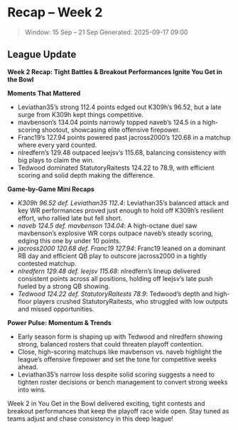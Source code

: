 # Recap – Week 2

> Window: 15 Sep – 21 Sep
> Generated: 2025-09-17 09:00

## League Update

**Week 2 Recap: Tight Battles & Breakout Performances Ignite You Get in the Bowl**

**Moments That Mattered**  
- Leviathan35’s strong 112.4 points edged out K309h’s 96.52, but a late surge from K309h kept things competitive.  
- mavbenson’s 134.04 points narrowly topped naveb’s 124.5 in a high-scoring shootout, showcasing elite offensive firepower.  
- Franc19’s 127.94 points powered past jacross2000’s 120.68 in a matchup where every yard counted.  
- nlredfern’s 129.48 outpaced leejsv’s 115.68, balancing consistency with big plays to claim the win.  
- Tedwood dominated StatutoryRaitests 124.22 to 78.9, with efficient scoring and solid depth making the difference.

**Game-by-Game Mini Recaps**  
- *K309h 96.52 def. Leviathan35 112.4*: Leviathan35’s balanced attack and key WR performances proved just enough to hold off K309h’s resilient effort, who rallied late but fell short.  
- *naveb 124.5 def. mavbenson 134.04*: A high-octane duel saw mavbenson’s explosive WR corps outpace naveb’s steady scoring, edging this one by under 10 points.  
- *jacross2000 120.68 def. Franc19 127.94*: Franc19 leaned on a dominant RB day and efficient QB play to outscore jacross2000 in a tightly contested matchup.  
- *nlredfern 129.48 def. leejsv 115.68*: nlredfern’s lineup delivered consistent points across all positions, holding off leejsv’s late push fueled by a strong QB showing.  
- *Tedwood 124.22 def. StatutoryRaitests 78.9*: Tedwood’s depth and high-floor players crushed StatutoryRaitests, who struggled with low outputs and missed opportunities.

**Power Pulse: Momentum & Trends**  
- Early season form is shaping up with Tedwood and nlredfern showing strong, balanced rosters that could threaten playoff contention.  
- Close, high-scoring matchups like mavbenson vs. naveb highlight the league’s offensive firepower and set the tone for competitive weeks ahead.  
- Leviathan35’s narrow loss despite solid scoring suggests a need to tighten roster decisions or bench management to convert strong weeks into wins.

Week 2 in You Get in the Bowl delivered exciting, tight contests and breakout performances that keep the playoff race wide open. Stay tuned as teams adjust and chase consistency in this deep league!
